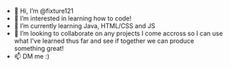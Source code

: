 - 👋 Hi, I’m @fixture121
- 👀 I’m interested in learning how to code!
- 🌱 I’m currently learning Java, HTML/CSS and JS
- 💞️ I’m looking to collaborate on any projects I come accross so I can use what I've learned thus far and see if together we can produce something great!
- 📫 DM me :)

<!---
fixture121/fixture121 is a ✨ special ✨ repository because its `README.md` (this file) appears on your GitHub profile.
You can click the Preview link to take a look at your changes.
--->

